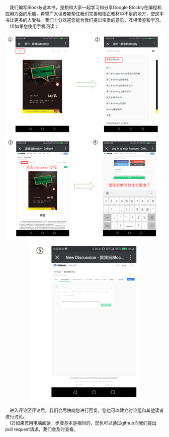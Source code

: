 
&emsp;我们编写Blockly这本书，是想和大家一起学习和分享Google Blockly在编程和应用方面的乐趣，希望广大读者能帮住我们完善和指正教材中不足的地方，使这本书让更多的人受益。我们十分欢迎您能为我们提出宝贵的意见，互相借鉴和学习。<br>
&emsp;(1)如果您使用手机阅读：
<center><img src="/assets/ga.png"/></center>
<center><img src="/assets/gb.png"/></center>
<center><img src="/assets/g1.png"/></center>

&emsp;进入评论区评论后，我们会尽快向您进行回复，您也可以建立讨论组和其他读者进行讨论。<br>
&emsp;(2)如果您用电脑阅读：步骤基本是相同的，您也可以通过github向我们提出pull request请求，我们会及时查看。

